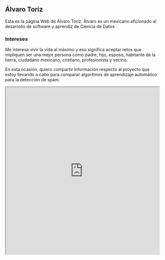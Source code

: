 ## Álvaro Toriz

Esta es la página Web de Álvaro Toriz. Álvaro es un mexicano aficionado al desarrollo de software y aprendiz de Ciencia de Datos

### Intereses

Me interesa vivir la vida al máximo y eso significa aceptar retos que impliquen ser una mejor persona como padre, hijo, esposo, habitante de la tierra, ciudadano mexicano, cristiano, profesionista y vecino.

En esta ocasión, quiero compartir información respecto al proyecto que estoy llevando a cabo para comparar algoritmos de aprendizaje automático para la detección de spam:

<iframe src="https://toriz.net/spam/" width="100%" height="550" title="Detección de Spam mediante aprendizaje automático"></iframe>